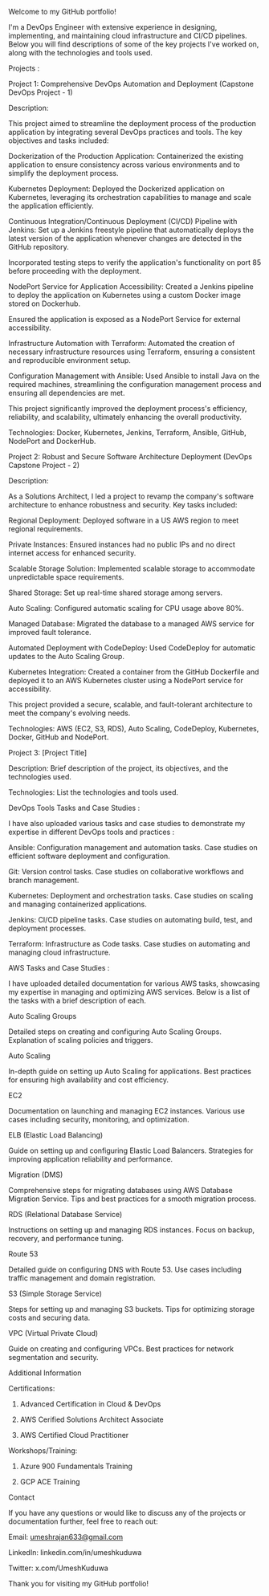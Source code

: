 Welcome to my GitHub portfolio!

I'm a DevOps Engineer with extensive experience in designing, implementing, and maintaining cloud infrastructure and CI/CD pipelines. Below you will find descriptions of some of the key projects I've worked on, along with the technologies and tools used.

Projects :

Project 1: Comprehensive DevOps Automation and Deployment (Capstone DevOps Project - 1)

Description:

This project aimed to streamline the deployment process of the production application by integrating several DevOps practices and tools. The key objectives and tasks included:

Dockerization of the Production Application: Containerized the existing application to ensure consistency across various environments and to simplify the deployment process.

Kubernetes Deployment: Deployed the Dockerized application on Kubernetes, leveraging its orchestration capabilities to manage and scale the application efficiently.

Continuous Integration/Continuous Deployment (CI/CD) Pipeline with Jenkins: Set up a Jenkins freestyle pipeline that automatically deploys the latest version of the application whenever changes are detected in the GitHub repository.

Incorporated testing steps to verify the application's functionality on port 85 before proceeding with the deployment.

NodePort Service for Application Accessibility: Created a Jenkins pipeline to deploy the application on Kubernetes using a custom Docker image stored on Dockerhub.

Ensured the application is exposed as a NodePort Service for external accessibility.

Infrastructure Automation with Terraform: Automated the creation of necessary infrastructure resources using Terraform, ensuring a consistent and reproducible environment setup.

Configuration Management with Ansible: Used Ansible to install Java on the required machines, streamlining the configuration management process and ensuring all dependencies are met.

This project significantly improved the deployment process's efficiency, reliability, and scalability, ultimately enhancing the overall productivity.

Technologies: Docker, Kubernetes, Jenkins, Terraform, Ansible, GitHub, NodePort and DockerHub.

Project 2: Robust and Secure Software Architecture Deployment (DevOps Capstone Project - 2)

Description:

As a Solutions Architect, I led a project to revamp the company's software architecture to enhance robustness and security. Key tasks included:

Regional Deployment: Deployed software in a US AWS region to meet regional requirements.

Private Instances: Ensured instances had no public IPs and no direct internet access for enhanced security.

Scalable Storage Solution: Implemented scalable storage to accommodate unpredictable space requirements.

Shared Storage: Set up real-time shared storage among servers.

Auto Scaling: Configured automatic scaling for CPU usage above 80%.

Managed Database: Migrated the database to a managed AWS service for improved fault tolerance.

Automated Deployment with CodeDeploy: Used CodeDeploy for automatic updates to the Auto Scaling Group.

Kubernetes Integration: Created a container from the GitHub Dockerfile and deployed it to an AWS Kubernetes cluster using a NodePort service for accessibility.

This project provided a secure, scalable, and fault-tolerant architecture to meet the company's evolving needs.

Technologies: AWS (EC2, S3, RDS), Auto Scaling, CodeDeploy, Kubernetes, Docker, GitHub and NodePort.

Project 3: [Project Title]

Description: Brief description of the project, its objectives, and the technologies used.

Technologies: List the technologies and tools used.

DevOps Tools Tasks and Case Studies :

I have also uploaded various tasks and case studies to demonstrate my expertise in different DevOps tools and practices :

Ansible: Configuration management and automation tasks. Case studies on efficient software deployment and configuration.

Git: Version control tasks. Case studies on collaborative workflows and branch management.

Kubernetes: Deployment and orchestration tasks. Case studies on scaling and managing containerized applications.

Jenkins: CI/CD pipeline tasks. Case studies on automating build, test, and deployment processes.

Terraform: Infrastructure as Code tasks. Case studies on automating and managing cloud infrastructure.





AWS Tasks and Case Studies :

I have uploaded detailed documentation for various AWS tasks, showcasing my expertise in managing and optimizing AWS services. Below is a list of the tasks with a brief description of each.

Auto Scaling Groups

Detailed steps on creating and configuring Auto Scaling Groups.
Explanation of scaling policies and triggers.

Auto Scaling

In-depth guide on setting up Auto Scaling for applications.
Best practices for ensuring high availability and cost efficiency.

EC2

Documentation on launching and managing EC2 instances.
Various use cases including security, monitoring, and optimization.

ELB (Elastic Load Balancing)

Guide on setting up and configuring Elastic Load Balancers.
Strategies for improving application reliability and performance.

Migration (DMS)

Comprehensive steps for migrating databases using AWS Database Migration Service.
Tips and best practices for a smooth migration process.

RDS (Relational Database Service)

Instructions on setting up and managing RDS instances.
Focus on backup, recovery, and performance tuning.

Route 53

Detailed guide on configuring DNS with Route 53.
Use cases including traffic management and domain registration.

S3 (Simple Storage Service)

Steps for setting up and managing S3 buckets.
Tips for optimizing storage costs and securing data.

VPC (Virtual Private Cloud)

Guide on creating and configuring VPCs.
Best practices for network segmentation and security.

Additional Information

Certifications:

1. Advanced Certification in Cloud & DevOps

2. AWS Cerified Solutions Architect Associate

3. AWS Certified Cloud Practitioner

Workshops/Training:

1. Azure 900 Fundamentals Training

2. GCP ACE Training

Contact

If you have any questions or would like to discuss any of the projects or documentation further, feel free to reach out:

Email: umeshrajan633@gmail.com

LinkedIn: linkedin.com/in/umeshkuduwa

Twitter: x.com/UmeshKuduwa

Thank you for visiting my GitHub portfolio!
